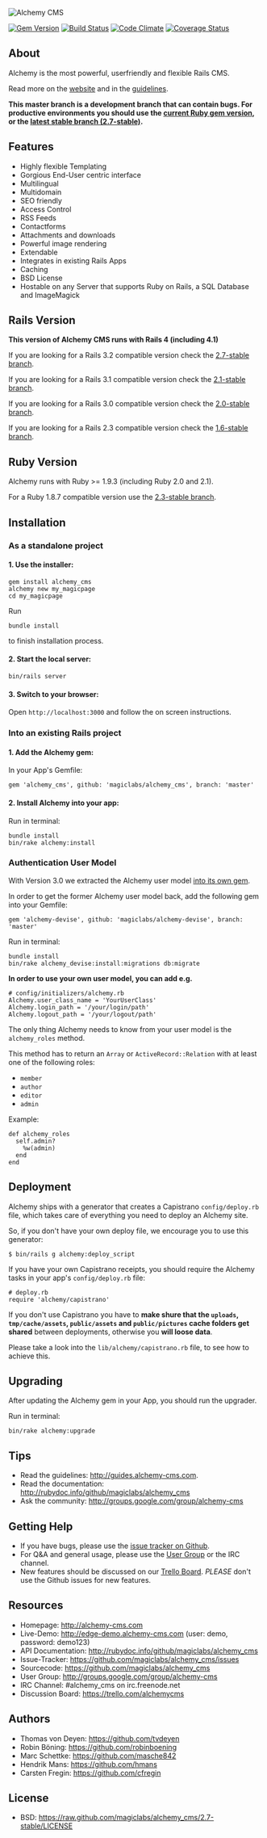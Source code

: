 ![Alchemy CMS](http://alchemy-cms.com/assets/alchemy_logo.png)

[![Gem Version](https://badge.fury.io/rb/alchemy_cms.png)](http://badge.fury.io/rb/alchemy_cms)
[![Build Status](https://secure.travis-ci.org/magiclabs/alchemy_cms.png?branch=master)](http://travis-ci.org/magiclabs/alchemy_cms) [![Code Climate](https://codeclimate.com/github/magiclabs/alchemy_cms.png)](https://codeclimate.com/github/magiclabs/alchemy_cms) [![Coverage Status](https://coveralls.io/repos/magiclabs/alchemy_cms/badge.png?branch=master)](https://coveralls.io/r/magiclabs/alchemy_cms?branch=master)

About
-----

Alchemy is the most powerful, userfriendly and flexible Rails CMS.

Read more on the [website](http://alchemy-cms.com) and in the [guidelines](http://guides.alchemy-cms.com).

**This master branch is a development branch that can contain bugs. For productive environments you should use the [current Ruby gem version](http://rubygems.org/gems/alchemy_cms/versions/2.7.2),
or the [latest stable branch (2.7-stable)](https://github.com/magiclabs/alchemy_cms/tree/2.7-stable).**

Features
--------

- Highly flexible Templating
- Gorgious End-User centric interface
- Multilingual
- Multidomain
- SEO friendly
- Access Control
- RSS Feeds
- Contactforms
- Attachments and downloads
- Powerful image rendering
- Extendable
- Integrates in existing Rails Apps
- Caching
- BSD License
- Hostable on any Server that supports Ruby on Rails, a SQL Database and ImageMagick

Rails Version
-------------

**This version of Alchemy CMS runs with Rails 4 (including 4.1)**

If you are looking for a Rails 3.2 compatible version check the [2.7-stable branch](https://github.com/magiclabs/alchemy_cms/tree/2.7-stable).

If you are looking for a Rails 3.1 compatible version check the [2.1-stable branch](https://github.com/magiclabs/alchemy_cms/tree/2.1-stable).

If you are looking for a Rails 3.0 compatible version check the [2.0-stable branch](https://github.com/magiclabs/alchemy_cms/tree/2.0-stable).

If you are looking for a Rails 2.3 compatible version check the [1.6-stable branch](https://github.com/magiclabs/alchemy_cms/tree/1.6-stable).

Ruby Version
------------

Alchemy runs with Ruby >= 1.9.3 (including Ruby 2.0 and 2.1).

For a Ruby 1.8.7 compatible version use the [2.3-stable branch](https://github.com/magiclabs/alchemy_cms/tree/2.3-stable).


Installation
------------

### As a standalone project

#### 1. Use the installer:

    gem install alchemy_cms
    alchemy new my_magicpage
    cd my_magicpage

Run

    bundle install

to finish installation process.

#### 2. Start the local server:

    bin/rails server

#### 3. Switch to your browser:

Open `http://localhost:3000` and follow the on screen instructions.

### Into an existing Rails project

#### 1. Add the Alchemy gem:

In your App's Gemfile:

    gem 'alchemy_cms', github: 'magiclabs/alchemy_cms', branch: 'master'

#### 2. Install Alchemy into your app:

Run in terminal:

    bundle install
    bin/rake alchemy:install

### Authentication User Model

With Version 3.0 we extracted the Alchemy user model [into its own gem](https://github.com/magiclabs/alchemy-devise).

In order to get the former Alchemy user model back, add the following gem into your Gemfile:

    gem 'alchemy-devise', github: 'magiclabs/alchemy-devise', branch: 'master'

Run in terminal:

    bundle install
    bin/rake alchemy_devise:install:migrations db:migrate

**In order to use your own user model, you can add e.g.**

    # config/initializers/alchemy.rb
    Alchemy.user_class_name = 'YourUserClass'
    Alchemy.login_path = '/your/login/path'
    Alchemy.logout_path = '/your/logout/path'
    
The only thing Alchemy needs to know from your user model is the `alchemy_roles` method.

This method has to return an `Array` or `ActiveRecord::Relation` with at least one of the following roles:

* `member`
* `author`
* `editor` 
* `admin`

Example:

    def alchemy_roles
      self.admin?
        %w(admin)
      end
    end

Deployment
----------

Alchemy ships with a generator that creates a Capistrano `config/deploy.rb` file, which
takes care of everything you need to deploy an Alchemy site.

So, if you don't have your own deploy file, we encourage you to use this generator:

    $ bin/rails g alchemy:deploy_script

If you have your own Capistrano receipts, you should require the Alchemy tasks in your app's `config/deploy.rb` file:

    # deploy.rb
    require 'alchemy/capistrano'

If you don't use Capistrano you have to **make shure that the `uploads`, `tmp/cache/assets`, `public/assets` and `public/pictures` cache folders get shared** between deployments, otherwise you **will loose data**.

Please take a look into the `lib/alchemy/capistrano.rb` file, to see how to achieve this.

Upgrading
---------

After updating the Alchemy gem in your App, you should run the upgrader.

Run in terminal:

    bin/rake alchemy:upgrade


Tips
-----

- Read the guidelines: http://guides.alchemy-cms.com.
- Read the documentation: http://rubydoc.info/github/magiclabs/alchemy_cms
- Ask the community: http://groups.google.com/group/alchemy-cms


Getting Help
------------

* If you have bugs, please use the [issue tracker on Github](https://github.com/magiclabs/alchemy_cms/issues).
* For Q&A and general usage, please use the [User Group](http://groups.google.com/group/alchemy-cms) or the IRC channel.
* New features should be discussed on our [Trello Board](https://trello.com/alchemycms). *PLEASE* don't use the Github issues for new features.


Resources
---------

* Homepage: <http://alchemy-cms.com>
* Live-Demo: <http://edge-demo.alchemy-cms.com> (user: demo, password: demo123)
* API Documentation: <http://rubydoc.info/github/magiclabs/alchemy_cms>
* Issue-Tracker: <https://github.com/magiclabs/alchemy_cms/issues>
* Sourcecode: <https://github.com/magiclabs/alchemy_cms>
* User Group: <http://groups.google.com/group/alchemy-cms>
* IRC Channel: #alchemy_cms on irc.freenode.net
* Discussion Board: <https://trello.com/alchemycms>

Authors
---------

* Thomas von Deyen: <https://github.com/tvdeyen>
* Robin Böning: <https://github.com/robinboening>
* Marc Schettke: <https://github.com/masche842>
* Hendrik Mans: <https://github.com/hmans>
* Carsten Fregin: <https://github.com/cfregin>

License
-------

* BSD: <https://raw.github.com/magiclabs/alchemy_cms/2.7-stable/LICENSE>
